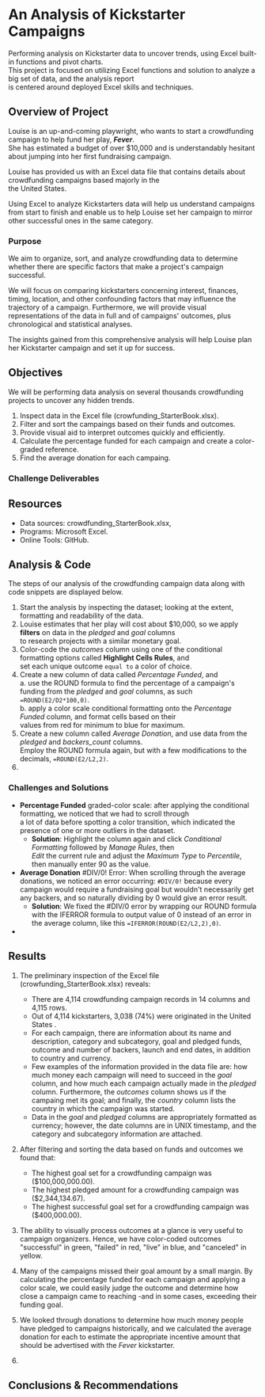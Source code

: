 # An Analysis of Kickstarter Campaigns
Performing analysis on Kickstarter data to uncover trends, using Excel built-in functions and pivot charts. <br>
This project is focused on utilizing Excel functions and solution to analyze a big set of data, and the analysis report <br> is centered around deployed Excel skills and techniques. 

## Overview of Project
Louise is an up-and-coming playwright, who wants to start a crowdfunding campaign to help fund her play, ***Fever***. <br>
She has estimated a budget of over $10,000 and is understandably hesitant about jumping into her first fundraising campaign. <br>

Louise has provided us with an Excel data file that contains details about crowdfunding campaigns based majorly in the <br> the United States. <br>

Using Excel to analyze Kickstarters data will help us understand campaigns from start to finish and enable us to help Louise set her campaign to mirror other successful ones in the same category.

### Purpose 
We aim to organize, sort, and analyze crowdfunding data to determine whether there are specific factors that make a project's campaign successful. 

We will focus on comparing kickstarters concerning interest, finances, timing, location, and other confounding factors that may influence the trajectory of a campaign. Furthermore, we will provide visual representations of the data in full and of campaigns' outcomes, plus chronological and statistical analyses. 

The insights gained from this comprehensive analysis will help Louise plan her Kickstarter campaign and set it up for success. 

## Objectives
We will be performing data analysis on several thousands crowdfunding projects to uncover any hidden trends. <br>
1. Inspect data in the Excel file (crowfunding_StarterBook.xlsx).
2. Filter and sort the campaings based on their funds and outcomes. 
3. Provide visual aid to interpret outcomes quickly and efficiently.
4. Calculate the percentage funded for each campaign and create a color-graded reference.
5. Find the average donation for each campaing.  

### Challenge Deliverables

## Resources
- Data sources: crowdfunding_StarterBook.xlsx, 
- Programs: Microsoft Excel.
- Online Tools: GitHub.

## Analysis & Code
The steps of our analysis of the crowdfunding campaign data along with code snippets are displayed below.   
1. Start the analysis by inspecting the dataset; looking at the extent, formatting and readability of the data.
2. Louise estimates that her play will cost about $10,000, so we apply **filters** on data in the *pledged* and *goal* columns <br>
to research projects with a similar monetary goal.
3. Color-code the *outcomes* column using one of the conditional formatting options called **Highlight Cells Rules**, and <br>
set each unique outcome `equal to` a color of choice.  
4. Create a new column of data called *Percentage Funded*, and <br>
  a. use the ROUND formula to find the percentage of a campaign's funding from the *pledged* and *goal* columns, as such `=ROUND(E2/D2*100,0)`.<br> 
  b. apply a color scale conditional formatting onto the *Percentage Funded* column, and format cells based on their <br>
  values from red for minimum to blue for maximum.
5. Create a new column called *Average Donation*, and use data from the *pledged* and *backers_count* columns. <br>
Employ the ROUND formula again, but with a few modifications to the decimals, `=ROUND(E2/L2,2)`.
6. 

  
  
  ### Challenges and Solutions
  - **Percentage Funded** graded-color scale: after applying the conditional formatting, we noticed that we had to scroll through <br>
  a lot of data before spotting a color transition, which indicated the presence of one or more outliers in the dataset. 
      - **Solution**: Highlight the column again and click *Conditional Formatting* followed by *Manage Rules*, then <br> 
      *Edit* the current rule and adjust the *Maximum Type* to *Percentile*, then manually enter 90 as the value. 
  - **Average Donation** #DIV/0! Error: When scrolling through the average donations, we noticed an error occurring: `#DIV/0!` because every campaign would require a fundraising goal but wouldn't necessarily get any backers, and so naturally dividing by 0 would give an error result.
      - **Solution**: We fixed the #DIV/0 error by wrapping our ROUND formula with the IFERROR formula to output value of 0 instead of an error in the average column, like this `=IFERROR(ROUND(E2/L2,2),0)`.
  - 

## Results
1. The preliminary inspection of the Excel file (crowfunding_StarterBook.xlsx) reveals: 
    - There are 4,114 crowdfunding campaign records in 14 columns and 4,115 rows.
    - Out of 4,114 kickstarters, 3,038 (74%) were originated in the United States .
    - For each campaign, there are information about its name and description, category and subcategory, goal and pledged funds, outcome and number of backers, launch and end dates, in addition to country and currency.
    - Few examples of the information provided in the data file are: how much money each campaign will need to succeed in the *goal* column, and how much each campaign actually made in the *pledged* column. Furthermore,  the *outcomes* column shows us if the campaing met its goal; and finally, the *country* column lists the country in which the campaign was started. 
    - Data in the *goal* and *pledged* columns are appropriately formatted as currency; however, the date columns are in UNIX timestamp, and the category and subcategory information are attached. 
    
2. After filtering and sorting the data based on funds and outcomes we found that:
    -   The highest goal set for a crowdfunding campaign was ($100,000,000.00). 
    -   The highest pledged amount for a crowdfunding campaign was ($2,344,134.67).
    -   The highest successful goal set for a crowdfunding campaign was ($400,000.00). 

3.  The ability to visually process outcomes at a glance is very useful to campaign organizers. Hence, we have color-coded outcomes "successful" in green, "failed" in red, "live" in blue, and "canceled" in yellow.

4.  Many of the campaigns missed their goal amount by a small margin. By calculating the percentage funded for each campaign and applying a color scale, we could easily judge the outcome and determine how close a campaign came to reaching -and in some cases, exceeding their funding goal.   

5.  We looked through donations to determine how much money people have pledged to campaigns historically, and we calculated the average donation for each to estimate the appropriate incentive amount that should be advertised with the *Fever* kickstarter.

6.   








## Conclusions & Recommendations




























